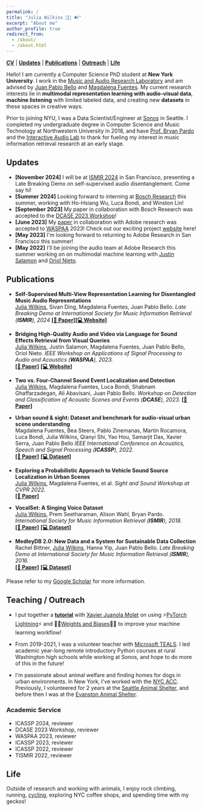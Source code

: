 ```yaml
---
permalink: /
title: "Julia Wilkins 👩‍💻 🔊"
excerpt: "About me"
author_profile: true
redirect_from: 
  - /about/
  - /about.html
---
```

[**CV**](./files/Julia_Wilkins_ResumeSept23.pdf) \| [**Updates**](#updates) \| [**Publications**](#publications) \| [**Outreach**](#outreach) \| [**Life**](#life)

Hello! I am currently a Computer Science PhD student at **New York University**. I work in the [Music and Audio Research Laboratory](https://steinhardt.nyu.edu/marl) and am advised by [Juan Pablo Bello](https://engineering.nyu.edu/faculty/juan-pablo-bello) and [Magdalena Fuentes](https://magdalenafuentes.github.io/). My current research interests lie in **multimodal representation learning with audio-visual data**, **machine listening** with limited labeled data, and creating new **datasets** in these spaces in creative ways.

Prior to joining NYU, I was a Data Scientist/Engineer at [Sonos](https://www.sonos.com/en-us/home) in Seattle. I completed my undergraduate degree in Computer Science and Music Technology at Northwestern University in 2018, and have [Prof. Bryan Pardo](https://bryan-pardo.github.io/) and the [Interactive Audio Lab](https://interactiveaudiolab.github.io/) to thank for fueling my interest in music information retrieval research at an early stage.


## Updates
- **[November 2024]** I will be at [ISMIR 2024](https://ismir2024.ismir.net/) in San Francisco, presenting a Late Breaking Demo on self-supervised audio disentanglement. Come say hi!
- **[Summer 2024]** Looking forward to interning at [Bosch Research](https://www.bosch.com/research/) this summer, working with Ho-Hsiang Wu, Luca Bondi, and Winston Lin!
- **[September 2023]** My paper in collaboration with Bosch Research was accepted to the [DCASE 2023 Workshop](https://dcase.community/workshop2023/index)!
- **[June 2023]** My [paper](https://arxiv.org/abs/2308.09089) in collaboration with Adobe research was accepted to [WASPAA](https://waspaa.com/) 2023!  Check out our exciting project [website](https://juliawilkins.github.io/sound-effects-retrieval-from-video/) here!
- **[May 2023]** I'm looking forward to returning to Adobe Research in San Francisco this summer!
- **[May 2022]** I'll be joining the audio team at Adobe Research this summer working on on multimodal machine learning with [Justin Salamon](https://www.justinsalamon.com/) and [Oriol Nieto](https://www.urinieto.com/). 


## Publications
- **Self-Supervised Multi-View Representation Learning for Disentangled Music Audio Representations** <br>
 <u>Julia Wilkins</u>, Sivan Ding, Magdalena Fuentes, Juan Pablo Bello. <i>Late Breaking Demo at International Society for Music Information Retrieval (**ISMIR**), 2024</i> [**[📄 Paper]**](https://arxiv.org/abs/2411.02711)[**[💻 Website]**](https://juliawilkins.github.io/marlbymarl/)<br> 




- **Bridging High-Quality Audio and Video via Language for Sound Effects Retrieval from Visual Queries** <br>
 <u>Julia Wilkins</u>, Justin Salamon, Magdalena Fuentes, Juan Pablo Bello, Oriol Nieto. <i>IEEE Workshop on Applications of Signal Processing to Audio and Acoustics (**WASPAA**), 2023.</i> <br> [**[📄 Paper]**](https://arxiv.org/abs/2308.09089) [**[💻 Website]**](https://juliawilkins.github.io/sound-effects-retrieval-from-video/)

- **Two vs. Four-Channel Sound Event Localization and Detection** <br>
 <u>Julia Wilkins</u>, Magdalena Fuentes, Luca Bondi, Shabnam Ghaffarzadegan, Ali Abavisani, Juan Pablo Bello. <i>Workshop on Detection and Classification of Acoustic Scenes and Events (**DCASE**), 2023.</i> [**[📄 Paper]**](https://arxiv.org/abs/2309.13343)

 - **Urban sound & sight: Dataset and benchmark for audio-visual urban scene understanding** <br>
 Magdalena Fuentes, Bea Steers, Pablo Zinemanas, Martín Rocamora, Luca Bondi, Julia Wilkins, Qianyi Shi, Yao Hou, Samarjit Das, Xavier Serra, Juan Pablo Bello <i>IEEE International Conference on Acoustics, Speech and Signal Processing (**ICASSP**), 2022.</i> <br> [**[📄 Paper]**](https://ieeexplore.ieee.org/abstract/document/9747644) [**[💻 Dataset]**](https://zenodo.org/record/6658386#.Yq-QrfPMK74)

 - **Exploring a Probabilistic Approach to Vehicle Sound Source Localization in Urban Scenes** <br>
 <u>Julia Wilkins</u>, Magdalena Fuentes, et al. <i>Sight and Sound Workshop at CVPR 2022.</i> <br> [**[📄 Paper]**](https://sightsound.org/papers/2022/Wilkins_Exploring_a_Probabilistic_Approach_to_Vehicle_Sound_Source_Localization_in_Urban_Scenes.pdf) 

- **VocalSet: A Singing Voice Dataset** <br>
 <u>Julia Wilkins</u>, Prem Seetharaman, Alison Wahl, Bryan Pardo. <i>International Society for Music Information Retrieval (**ISMIR**), 2018.</i> <br> [**[📄 Paper]**](http://ismir2018.ircam.fr/doc/pdfs/114_Paper.pdf) [**[💻 Dataset]**](https://zenodo.org/record/1193957)

 - **MedleyDB 2.0: New Data and a System for Sustainable Data Collection** <br>
 Rachel Bittner, <u>Julia Wilkins</u>, Hanna Yip, Juan Pablo Bello. <i>Late Breaking Demo at International Society for Music Information Retrieval (**ISMIR**), 2016.</i> <br> [**[📄 Paper]**](http://ismir2018.ircam.fr/doc/pdfs/114_Paper.pdf) [**[💻 Dataset]**](https://rachelbittner.weebly.com/uploads/3/2/1/8/32182799/bittner_ismirlbd-mdb_2016.pdf)




Please refer to my [Google Scholar](https://scholar.google.com/citations?user=EXrU-SMAAAAJ&hl=en) for more information.

## Teaching / Outreach
- I put together a [**tutorial**](https://github.com/juliawilkins/py-lightning-wandb-tutorial/tree/main) with [Xavier Juanola Molet](https://xavijuanola.github.io/) on using ⚡[PyTorch Lightning](https://lightning.ai/docs/pytorch/stable/)⚡ and 👩‍💻[Weights and Biases](https://wandb.ai/site/)👩‍💻 to improve your machine learning workflow!


- From 2019-2021, I was a volunteer teacher with [Microsoft TEALS](https://www.microsoft.com/en-us/teals). I led academic year-long remote introductory Python courses at rural Washington high schools while working at Sonos, and hope to do more of this in the future!
- I'm passionate about animal welfare and finding homes for dogs in urban environments. In New York, I've worked with the [NYC ACC](https://www.nycacc.org/). Previously, I volunteered for 2 years at the [Seattle Animal Shelter](https://www.seattle.gov/animal-shelter), and before then I was at the [Evanston Animal Shelter](http://evanstonanimalshelter.net/).

### Academic Service
- ICASSP 2024, reviewer
- DCASE 2023 Workshop, reviewer
- WASPAA 2023, reviewer
- ICASSP 2023, reviewer
- ICASSP 2022, reviewer
- TISMIR 2022, reviewer


## Life

Outside of research and working with animals, I enjoy rock climbing, running, [cycling](https://www.kruiscx.com/), exploring NYC coffee shops, and spending time with my geckos! 



